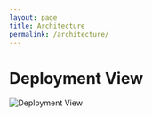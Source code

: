 ```yaml
---
layout: page
title: Architecture
permalink: /architecture/
---
```

<h1>Deployment View </h1>
<img src="http://seannmurdock.github.io/images/Deploymentview.png" alt="Deployment View">
